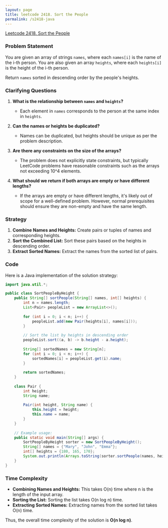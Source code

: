 ```yaml
---
layout: page
title: leetcode 2418. Sort the People
permalink: /s2418-java
---
```

[Leetcode 2418. Sort the People](https://algoadvance.github.io/algoadvance/l2418)
### Problem Statement

You are given an array of strings `names`, where each `names[i]` is the name of the i-th person. You are also given an array `heights`, where each `heights[i]` is the height of the i-th person.

Return `names` sorted in descending order by the people's heights.

### Clarifying Questions

1. **What is the relationship between `names` and `heights`?**
   - Each element in `names` corresponds to the person at the same index in `heights`.

2. **Can the names or heights be duplicated?**
   - Names can be duplicated, but heights should be unique as per the problem description.

3. **Are there any constraints on the size of the arrays?**
   - The problem does not explicitly state constraints, but typically LeetCode problems have reasonable constraints such as the arrays not exceeding 10^4 elements.

4. **What should we return if both arrays are empty or have different lengths?**
   - If the arrays are empty or have different lengths, it's likely out of scope for a well-defined problem. However, normal prerequisites should ensure they are non-empty and have the same length.

### Strategy

1. **Combine Names and Heights:** Create pairs or tuples of names and corresponding heights.
2. **Sort the Combined List:** Sort these pairs based on the heights in descending order.
3. **Extract Sorted Names:** Extract the names from the sorted list of pairs.

### Code

Here is a Java implementation of the solution strategy:

```java
import java.util.*;

public class SortPeopleByHeight {
    public String[] sortPeople(String[] names, int[] heights) {
        int n = names.length;
        List<Pair> peopleList = new ArrayList<>();
        
        for (int i = 0; i < n; i++) {
            peopleList.add(new Pair(heights[i], names[i]));
        }
        
        // Sort the list by heights in descending order
        peopleList.sort((a, b) -> b.height - a.height);
        
        String[] sortedNames = new String[n];
        for (int i = 0; i < n; i++) {
            sortedNames[i] = peopleList.get(i).name;
        }
        
        return sortedNames;
    }
    
    class Pair {
        int height;
        String name;
        
        Pair(int height, String name) {
            this.height = height;
            this.name = name;
        }
    }
    
    // Example usage:
    public static void main(String[] args) {
        SortPeopleByHeight sorter = new SortPeopleByHeight();
        String[] names = {"Mary", "John", "Emma"};
        int[] heights = {180, 165, 170};
        System.out.println(Arrays.toString(sorter.sortPeople(names, heights)));  // Output: [Mary, Emma, John]
    }
}
```

### Time Complexity

- **Combining Names and Heights:** This takes O(n) time where n is the length of the input array.
- **Sorting the List:** Sorting the list takes O(n log n) time.
- **Extracting Sorted Names:** Extracting names from the sorted list takes O(n) time.

Thus, the overall time complexity of the solution is **O(n log n)**.